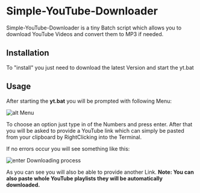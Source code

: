# Simple-YouTube-Downloader
Simple-YouTube-Downloader is a tiny Batch script which allows you to download YouTube
Videos and convert them to MP3 if needed.

## Installation
To "install" you just need to download the latest Version and start the yt.bat

## Usage
After starting the **yt.bat** you will be prompted with following Menu:

![alt Menu](https://i.imgur.com/21KUCbg.png)

To choose an option just type in of the Numbers and press enter.
After that you will be asked to provide a YouTube link which can simply be pasted from your clipboard by RightClicking into the Terminal.

If no errors occur you will see something like this:

![enter Downloading process](https://i.imgur.com/JNRRmzW.png)

As you can see you will also be able to provide another Link.
**Note: You can also paste whole YouTube playlists they will be automatically downloaded.**
